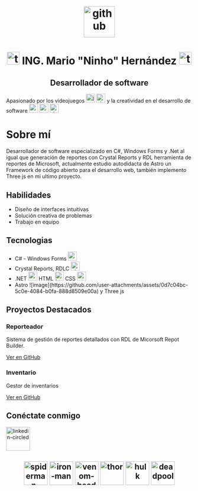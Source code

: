 <h1 align="center"> <img width="84" height="84" src="https://img.icons8.com/arcade/64/github.png" alt="github"/></h1>
<h1 align="center"> <img width="34" height="34" src="https://img.icons8.com/arcade/64/test-account.png" alt="test-account"/> ING. Mario "Ninho" Hernández <img width="34" height="34" src="https://img.icons8.com/arcade/64/tiktok-verified-account.png" alt="tiktok-verified-account"/> </h1> 
<h2 align="center"> Desarrollador de software </h2>
<p>Apasionado por los videojuegos <img width="24" height="24" src="https://img.icons8.com/arcade/64/james-bond.png" alt="james-bond"/> <img width="24" height="24" src="https://img.icons8.com/arcade/64/nintendo-switch-logo.png" alt="nintendo-switch-logo"/> y la creatividad en el desarrollo de software <img width="24" height="24" src="https://img.icons8.com/arcade/64/repository.png" alt="repository"/> <img width="24" height="24" src="https://img.icons8.com/arcade/64/source-code.png" alt="source-code"/> <img width="24" height="24" src="https://img.icons8.com/arcade/64/checklist.png" alt="checklist"/></p>
<h1>Sobre mí</h1>
    <p>Desarrollador de software especializado en C#, Windows Forms y .Net al igual que generación de reportes con Crystal Reports y RDL herramienta de reportes de Microsoft, actualmente estudio autodidacta de Astro un Framework de código abierto para el desarrollo web, también implemento Three js en mi ultimo proyecto.</p>
</div>
<div class="container">
    <h2>Habilidades</h2>
    <ul>
        <li>Diseño de interfaces intuitivas</li>
        <li>Solución creativa de problemas</li>
        <li>Trabajo en equipo</li>
    </ul>
    <h2>Tecnologias</h2>
    <ul>
        <li>C# - Windows Forms <img width="24" height="24" src="https://img.icons8.com/nolan/64/c-sharp-logo.png" alt="c-sharp-logo"/></li>
        <li>Crystal Reports, RDLC <img width="24" height="24" src="https://img.icons8.com/arcade/64/pie-chart-report.png" alt="pie-chart-report"/></li>
        <li>.NET <img width="24" height="24" src="https://img.icons8.com/color/48/net-framework.png" alt="net-framework"/> HTML <img width="24" height="24" src="https://img.icons8.com/arcade/64/html-5.png" alt="html-5"/> CSS <img width="24" height="24" src="https://img.icons8.com/fluency/48/css3.png" alt="css3"/></li>
        <li>Astro ![image](https://github.com/user-attachments/assets/0d7c04bc-5c0e-4084-b0fa-888d8509e00a) y Three js </li>
    </ul>
    
<h2>Proyectos Destacados</h2>
    <div class="projects">
        <div class="project-card">
            <h3>Reporteador</h3>
            <p>Sistema de gestión de reportes detallados con RDL de Micorsoft Repot Builder.</p>
            <a href="https://github.com/ninhoProgrammer/Reporteadores">Ver en GitHub</a>
        </div>
        <div class="project-card">
            <h3>Inventario</h3>
            <p>Gestor de inventarios</p>
            <a href="https://github.com/ninhoProgrammer/InventaryWMS">Ver en GitHub</a>
        </div>
    </div>
<h2>Conéctate conmigo</h2>
    <a href="https://www.linkedin.com/in/it-mario-hernández/"><img width="64" height="64" src="https://img.icons8.com/arcade/64/linkedin-circled.png" alt="linkedin-circled"/></a>
<h2></h2>
<h2 align="center"><img width="64" height="64" src="https://img.icons8.com/arcade/64/spiderman-head.png" alt="spiderman-head"/> <img width="64" height="64" src="https://img.icons8.com/arcade/64/iron-man.png" alt="iron-man"/> <img width="64" height="64" src="https://img.icons8.com/arcade/64/venom-head.png" alt="venom-head"/> <img width="64" height="64" src="https://img.icons8.com/arcade/64/thor.png" alt="thor"/> <img width="64" height="64" src="https://img.icons8.com/arcade/64/hulk.png" alt="hulk"/> <img width="64" height="64" src="https://img.icons8.com/arcade/64/deadpool.png" alt="deadpool"/></h2>


<!--
**ninhoProgrammer/ninhoProgrammer** is a ✨ _special_ ✨ repository because its `README.md` (this file) appears on your GitHub profile.

Here are some ideas to get you started:

- 🔭 I’m currently working on ...
- 🌱 I’m currently learning ...
- 👯 I’m looking to collaborate on ...
- 🤔 I’m looking for help with ...
- 💬 Ask me about ...
- 📫 How to reach me: ...
- 😄 Pronouns: ...
- ⚡ Fun fact: ...
-->
